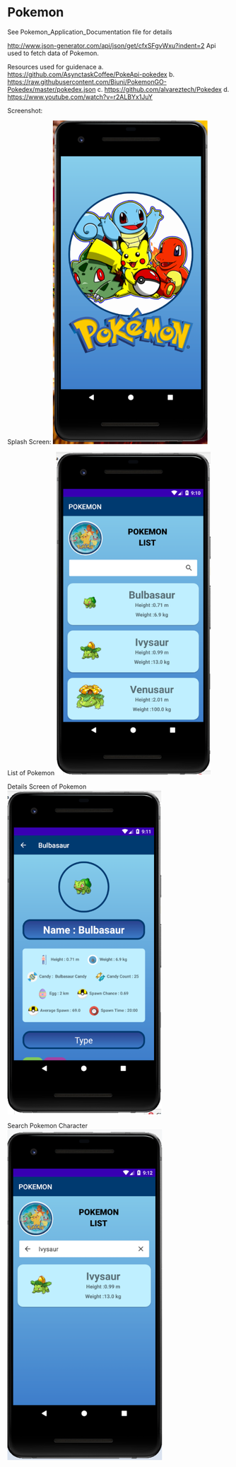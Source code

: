 # Pokemon
 
See Pokemon_Application_Documentation file for details

http://www.json-generator.com/api/json/get/cfxSFgvWxu?indent=2
Api used to fetch data of Pokemon.

Resources used for guidenace
a.	https://github.com/AsynctaskCoffee/PokeApi-pokedex
b.	https://raw.githubusercontent.com/Biuni/PokemonGO-Pokedex/master/pokedex.json
c.	https://github.com/alvareztech/Pokedex
d.	https://www.youtube.com/watch?v=r2ALBYx1JuY

Screenshot:

Splash Screen:
<img src="screenshots/screenshot_one.png" width="350">  

List of Pokemon
<img src="screenshots/screenshot_two.png" width="350">  

Details Screen of Pokemon
<img src="screenshots/screenshot_three.png" width="350">  

Search Pokemon Character
<img src="screenshots/screenshot_four.png" width="350">  



